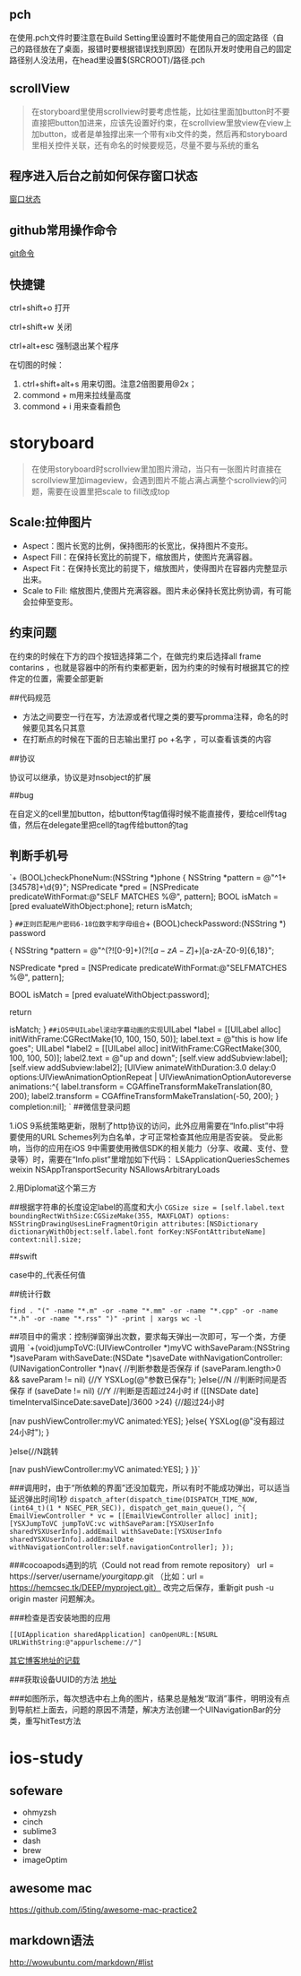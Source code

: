 ## pch

在使用.pch文件时要注意在Build Setting里设置时不能使用自己的固定路径（自己的路径放在了桌面，报错时要根据错误找到原因）在团队开发时使用自己的固定路径别人没法用，在head里设置$(SRCROOT)/路径.pch

## scrollView

> 在storyboard里使用scrollview时要考虑性能，比如往里面加button时不要直接把button加进来，应该先设置好约束，在scrollview里放view在view上加button，或者是单独撑出来一个带有xib文件的类，然后再和storyboard里相关控件关联，还有命名的时候要规范，尽量不要与系统的重名

## 程序进入后台之前如何保存窗口状态

[窗口状态](http://www.cnblogs.com/ljlkfx/archive/2015/05/26/4531268.html)

## github常用操作命令

[git命令](http://caibaojian.com/use-github.html)

## 快捷键

ctrl+shift+o  打开

ctrl+shift+w  关闭

ctrl+alt+esc 强制退出某个程序

在切图的时候：

1.  ctrl+shift+alt+s 用来切图。注意2倍图要用@2x；
2.  commond + m用来拉线量高度
3. commond + i 用来查看颜色
            
# storyboard

> 在使用storyboard时scrollview里加图片滑动，当只有一张图片时直接在scrollview里加imageview，会遇到图片不能占满占满整个scrollview的问题，需要在设置里把scale to fill改成top

## Scale:拉伸图片

- Aspect：图片长宽的比例，保持图形的长宽比，保持图片不变形。
- Aspect Fill：在保持长宽比的前提下，缩放图片，使图片充满容器。
- Aspect Fit：在保持长宽比的前提下，缩放图片，使得图片在容器内完整显示出来。
- Scale to Fill: 缩放图片,使图片充满容器。图片未必保持长宽比例协调，有可能会拉伸至变形。
                   
## 约束问题

  在约束的时候在下方的四个按钮选择第二个，在做完约束后选择all frame contarins ，也就是容器中的所有约束都更新，因为约束的时候有时根据其它的控件定的位置，需要全部更新

##代码规范

- 方法之间要空一行在写，方法源或者代理之类的要写promma注释，命名的时候要见其名只其意 
- 在打断点的时候在下面的日志输出里打 po +名字 ，可以查看该类的内容

##协议

协议可以继承，协议是对nsobject的扩展

##bug

在自定义的cell里加button，给button传tag值得时候不能直接传，要给cell传tag值，然后在delegate里把cell的tag传给button的tag

## 判断手机号
`+ (BOOL)checkPhoneNum:(NSString *)phone
{
NSString *pattern = @"^1+[34578]+\\d{9}";
NSPredicate *pred = [NSPredicate predicateWithFormat:@"SELF MATCHES %@", pattern];
BOOL isMatch = [pred evaluateWithObject:phone];
return isMatch;

}
`
##正则匹配用户密码6-18位数字和字母组合
`+ (BOOL)checkPassword:(NSString *) password

{
NSString
*pattern = @"^(?![0-9]+$)(?![a-zA-Z]+$)[a-zA-Z0-9]{6,18}";

NSPredicate
*pred = [NSPredicate predicateWithFormat:@"SELFMATCHES %@", pattern];

BOOL
isMatch = [pred evaluateWithObject:password];

return

isMatch;
}
`
##iOS中UILabel滚动字幕动画的实现
`UILabel *label = [[UILabel alloc] initWithFrame:CGRectMake(10, 100, 150, 50)];
label.text = @"this is how life goes";
UILabel *label2 = [[UILabel alloc] initWithFrame:CGRectMake(300, 100, 100, 50)];
label2.text = @"up and down";
[self.view addSubview:label];
[self.view addSubview:label2];
[UIView animateWithDuration:3.0 delay:0 options:UIViewAnimationOptionRepeat | UIViewAnimationOptionAutoreverse animations:^{
label.transform = CGAffineTransformMakeTranslation(80, 200);
label2.transform = CGAffineTransformMakeTranslation(-50, 200);
} completion:nil];
`
##微信登录问题

1.iOS 9系统策略更新，限制了http协议的访问，此外应用需要在“Info.plist”中将要使用的URL Schemes列为白名单，才可正常检查其他应用是否安装。
受此影响，当你的应用在iOS 9中需要使用微信SDK的相关能力（分享、收藏、支付、登录等）时，需要在“Info.plist”里增加如下代码：
<key>LSApplicationQueriesSchemes</key>
<array>
<string>weixin</string>
</array>
<key>NSAppTransportSecurity</key>
<dict>
<key>NSAllowsArbitraryLoads</key>
<true/>
</dict>

2.用Diplomat这个第三方

##根据字符串的长度设定label的高度和大小
`CGSize size = [self.label.text boundingRectWithSize:CGSizeMake(355, MAXFLOAT) options: NSStringDrawingUsesLineFragmentOrigin attributes:[NSDictionary dictionaryWithObject:self.label.font forKey:NSFontAttributeName] context:nil].size;`

##swift

case中的_代表任何值

##统计行数

`find . "(" -name "*.m" -or -name "*.mm" -or -name "*.cpp" -or -name "*.h" -or -name "*.rss" ")" -print | xargs wc -l`

##项目中的需求：控制弹窗弹出次数，要求每天弹出一次即可，写一个类，方便调用
`+(void)jumpToVC:(UIViewController *)myVC withSaveParam:(NSString *)saveParam withSaveDate:(NSDate *)saveDate withNavigationController:(UINavigationController *)nav{
//判断参数是否保存
if (saveParam.length>0 && saveParam != nil) {//Y
YSXLog(@"参数已保存");
}else{//N
//判断时间是否保存
if (saveDate != nil) {//Y
//判断是否超过24小时
if ([[NSDate date] timeIntervalSinceDate:saveDate]/3600 >24) {//超过24小时

[nav pushViewController:myVC animated:YES];
}else{
YSXLog(@"没有超过24小时");
}

}else{//N跳转

[nav pushViewController:myVC animated:YES];
}
}}`

###调用时，由于“所依赖的界面”还没加载完，所以有时不能成功弹出，可以适当延迟弹出时间1秒
`dispatch_after(dispatch_time(DISPATCH_TIME_NOW, (int64_t)(1 * NSEC_PER_SEC)), dispatch_get_main_queue(), ^{
EmailViewController * vc = [[EmailViewController alloc] init];
[YSXJumpToVC jumpToVC:vc withSaveParam:[YSXUserInfo sharedYSXUserInfo].addEmail withSaveDate:[YSXUserInfo sharedYSXUserInfo].addEmailDate withNavigationController:self.navigationController];
});`

###cocoapods遇到的坑（Could not read from remote repository）
url = https://server/username/*your*git*app*.git   （比如：url = https://hemcsec.tk/DEEP/myproject.git）
改完之后保存，重新git push -u origin master  问题解决。 

###检查是否安装地图的应用

`[[UIApplication sharedApplication] canOpenURL:[NSURL URLWithString:@"appurlscheme://"]`

[其它博客地址的记载](http://www.jianshu.com/p/c4169171eaa6)

###获取设备UUID的方法
[地址](http://blog.csdn.net/wsdxsyb/article/details/51773494)

###如图所示，每次想选中右上角的图片，结果总是触发“取消”事件，明明没有点到导航栏上面去，问题的原因不清楚，解决方法创建一个UINavigationBar的分类，重写hitTest方法

# ios-study

## sofeware

- ohmyzsh
- cinch
- sublime3 
- dash
- brew
- imageOptim


## awesome mac

https://github.com/i5ting/awesome-mac-practice2

## markdown语法

http://wowubuntu.com/markdown/#list

